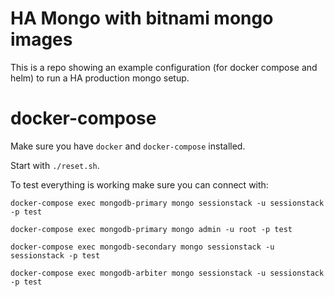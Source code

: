 # HA Mongo with bitnami mongo images

This is a repo showing an example configuration (for docker compose and helm) to run a HA production mongo setup.

# docker-compose

Make sure you have `docker` and `docker-compose` installed.

Start with `./reset.sh`.

To test everything is working make sure you can connect with:

`docker-compose exec mongodb-primary mongo sessionstack -u sessionstack -p test`

`docker-compose exec mongodb-primary mongo admin -u root -p test`

`docker-compose exec mongodb-secondary mongo sessionstack -u sessionstack -p test`

`docker-compose exec mongodb-arbiter mongo sessionstack -u sessionstack -p test`
